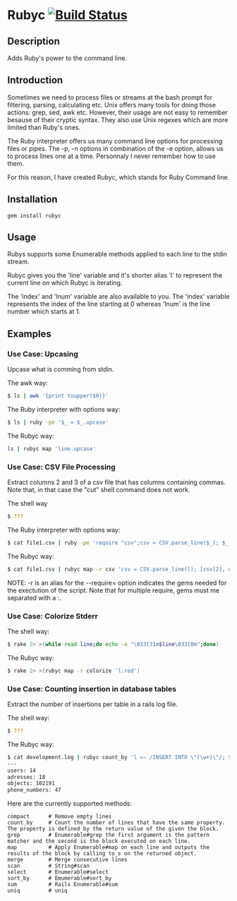 # Rubyc [![Build Status](https://secure.travis-ci.org/martinos/rubyc.png?branch=master)](http://travis-ci.org/martinos/rubyc)
## Description
Adds Ruby's power to the command line.
## Introduction
Sometimes we need to process files or streams at the bash prompt for filtering, parsing, calculating etc.  Unix offers many tools for doing those actions: grep, sed, awk etc. However, their usage are not easy to remember besause of their cryptic syntax. They also use Unix regexes which are more limited than Ruby's ones.

The Ruby interpreter offers us many command line options for processing files or pipes. The -p, -n options in combination of the -e option, allows us to process lines one at a time. Personnaly I never remember how to use them.

For this reason, I have created Rubyc, which stands for Ruby Command line.
## Installation
```
gem install rubyc
```
## Usage
Rubys supports some Enumerable methods applied to each line to the stdin stream. 

Rubyc gives you the 'line' variable and it's shorter alias 'l' to represent the current line on which Rubyc is iterating. 

The 'index' and 'lnum' variable are also available to you. The 'index' variable represents the index of the line starting at 0 whereas 'lnum' is the line number which starts at 1. 
## Examples
### Use Case: Upcasing
Upcase what is comming from stdin.

The awk way:
``` bash
$ ls | awk '{print toupper($0)}'
```
The Ruby interpreter with options way:
``` bash
$ ls | ruby -pe '$_ = $_.upcase'
```
The Rubyc way:
``` bash
ls | rubyc map 'line.upcase'
```
### Use Case: CSV File Processing
Extract columns 2 and 3 of a csv file that has columns containing commas. Note that, in that case the "cut" shell command does not work.

The shell way
``` bash
$ ???
```
The Ruby interpreter with options way:
``` bash
$ cat file1.csv | ruby -pe 'require "csv";csv = CSV.parse_line($_); $_ = [csv[2], csv[4]].to_s + "\n"'
```
The Rubyc way:
``` bash
$ cat file1.csv | rubyc map -r csv 'csv = CSV.parse_line(l); [csv[2], csv[3]]'
```
NOTE: -r is an alias for the --require= option indicates the gems needed for the exectution of the script. Note that for multiple require, gems must me separated with a :.

### Use Case: Colorize Stderr
The shell way:
``` bash
$ rake 2> >(while read line;do echo -e "\033[31m$line\033[0m";done)
```
The Rubyc way:
``` bash
$ rake 2> >(rubyc map -r colorize 'l.red')
```
### Use Case: Counting insertion in database tables
Extract the number of insertions per table in a rails log file.

The shell way:
``` bash
$ ???
```
The Rubyc way:
``` bash
$ cat development.log | rubyc count_by 'l =~ /INSERT INTO \"(\w+)\"/; $1'
--- 
users: 14
adresses: 18
objects: 102191
phone_numbers: 47
```


Here are the currently supported methods:
```
compact      # Remove empty lines
count_by     # Count the number of lines that have the same property. The property is defined by the return value of the given the block.
grep         # Enumerable#grep the first argument is the pattern matcher and the second is the block executed on each line.
map          # Apply Enumerable#map on each line and outputs the results of the block by calling to_s on the returned object.
merge        # Merge consecutive lines
scan         # String#scan
select       # Enumerable#select
sort_by      # Emumerable#sort_by
sum          # Rails Enumerable#sum
uniq         # uniq
```
